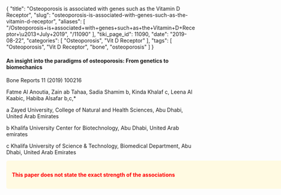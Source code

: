 {
    "title": "Osteoporosis is associated with genes such as the Vitamin D Receptor",
    "slug": "osteoporosis-is-associated-with-genes-such-as-the-vitamin-d-receptor",
    "aliases": [
        "/Osteoporosis+is+associated+with+genes+such+as+the+Vitamin+D+Receptor+\u2013+July+2019",
        "/11090"
    ],
    "tiki_page_id": 11090,
    "date": "2019-08-22",
    "categories": [
        "Osteoporosis",
        "Vit D Receptor"
    ],
    "tags": [
        "Osteoporosis",
        "Vit D Receptor",
        "bone",
        "osteoporosis"
    ]
}


#### An insight into the paradigms of osteoporosis: From genetics to  biomechanics

Bone Reports 11 (2019) 100216

Fatme Al Anoutia, Zain ab Tahaa, Sadia Shamim b, Kinda Khalaf c, Leena Al Kaabic, Habiba Alsafar b,c,*

a Zayed University, College of Natural and Health Sciences, Abu Dhabi, United Arab Emirates 

b Khalifa University Center for Biotechnology, Abu Dhabi, United Arab emirates

c Khalifa University of Science & Technology, Biomedical Department, Abu Dhabi, United Arab Emirates

<div class="border" style="background-color:#FFFAE2;padding:15px;margin:10px 0;border-radius:5px;width:750px">

 **<span style="color:#F00;">This paper does not state the exact strength of the associations</span>**